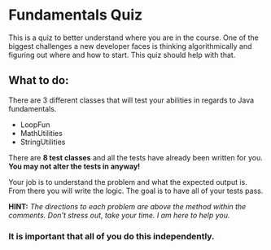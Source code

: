 # Fundamentals Quiz

This is a quiz to better understand where you are in the course. One of the biggest challenges a new developer faces is thinking algorithmically and figuring out where and how to start. This quiz should help with that.
## What to do:
There are 3 different classes that will test your abilities in regards to Java fundamentals. 
- LoopFun
- MathUtilities
- StringUtilities

There are **8 test classes** and all the tests have already been written for you. **You may not alter the tests in anyway!**

Your job is to understand the problem and what the expected output is. From there you will write the logic. The goal is to have all of your tests pass.

**HINT:** *The directions to each problem are above the method within the comments. Don't stress out, take your time. I am here to help you.*

### It is important that all of you do this independently.
